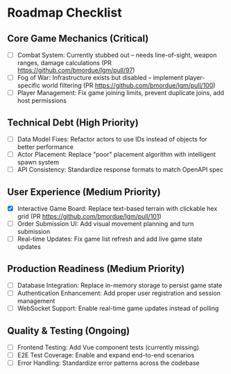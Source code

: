 # Roadmap Checklist

## Core Game Mechanics (Critical)
- [ ] Combat System: Currently stubbed out – needs line-of-sight, weapon ranges, damage calculations (PR https://github.com/bmordue/lgm/pull/97)
- [ ] Fog of War: Infrastructure exists but disabled – implement player-specific world filtering (PR https://github.com/bmordue/lgm/pull/100)
- [ ] Player Management: Fix game joining limits, prevent duplicate joins, add host permissions

## Technical Debt (High Priority)
- [ ] Data Model Fixes: Refactor actors to use IDs instead of objects for better performance
- [ ] Actor Placement: Replace "poor" placement algorithm with intelligent spawn system
- [ ] API Consistency: Standardize response formats to match OpenAPI spec

## User Experience (Medium Priority)
- [x] Interactive Game Board: Replace text-based terrain with clickable hex grid (PR https://github.com/bmordue/lgm/pull/101)
- [ ] Order Submission UI: Add visual movement planning and turn submission
- [ ] Real-time Updates: Fix game list refresh and add live game state updates

## Production Readiness (Medium Priority)
- [ ] Database Integration: Replace in-memory storage to persist game state
- [ ] Authentication Enhancement: Add proper user registration and session management
- [ ] WebSocket Support: Enable real-time game updates instead of polling

## Quality & Testing (Ongoing)
- [ ] Frontend Testing: Add Vue component tests (currently missing)
- [ ] E2E Test Coverage: Enable and expand end-to-end scenarios
- [ ] Error Handling: Standardize error patterns across the codebase
